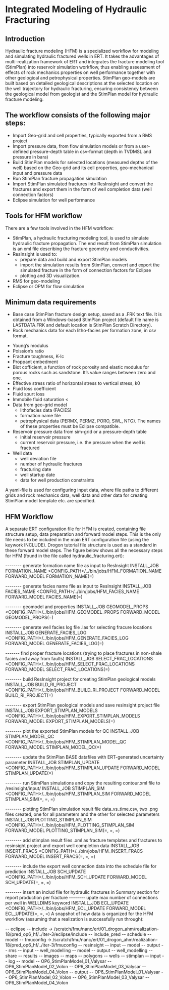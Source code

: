 # Integrated Modeling of Hydraulic Fracturing
## Introduction
Hydraulic fracture modeling (HFM) is a specialized workflow for modeling and simulating hydraulic fractured wells in ERT. It takes the advantages of multi-realization framework of ERT and integrates the fracture modeling tool (StimPlan) into reservoir simulation workflow, thus enabling assessment of effects of rock mechanics properties on well performance together with other geological and petrophysical properties. StimPlan geo-models are built based on detailed geological descriptions at the selected location on the well trajectory for hydraulic fracturing, ensuring consistency between the geological model from geologist and the StimPlan model for hydraulic fracture modeling.
## The workflow consists of the following major steps:
- Import Geo-grid and cell properties, typically exported from a RMS project
- Import pressure data, from flow simulation models or from a user-defined pressure-depth table in csv-format (depth in TVDMSL and pressure in bara)
- Build StimPlan models for selected locations (measured depths of the well) based on the Geo-grid and its cell properties, geo-mechanical input and pressure data
- Run StimPlan fracture propagation simulation
- Import StimPlan simulated fractures into ResInsight and convert the fractures and export them in the form of well completion data (well connection factors)
- Eclipse simulation for well performance
## Tools for HFM workflow
There are a few tools involved in the HFM workflow:
- StimPlan, a hydraulic fracturing modeling tool, is used to simulate hydraulic fracture propagation. The end result from StimPlan simulation is an xml file describing the fracture geometry and conductivities.
- ResInsight is used to:
  - prepare data and build and export StimPlan models
  - import the simulation results from StimPlan, convert and export the simulated fracture in the form of connection factors for Eclipse
  - plotting and 3D visualization.
- RMS for geo-modeling
- Eclipse or OPM for flow simulation
## Minimum data requirements
- Base case StimPlan fracture design setup, saved as a .FRK text file. It is obtained from a Windows-based StimPlan project (default file name is LASTDATA.FRK and default location is StimPlan Scratch Directory).
- Rock mechanics data for each litho-facies per formation zone, in csv format.
> 
  - Young’s modulus
  - Poission’s ratio
  - Fracture toughness, K-Ic
  - Proppant embedment
  - Biot cofficient, a function of rock porosity and elastic modulus for porous rocks such as sandstone. It’s value ranges between zero and one.
  - Effective stress ratio of horizontal stress to vertical stress, k0
  - Fluid loss coefficient
  - Fluid spurt loss
  - Immobile fluid saturation
<
- Data from geo-grid model
  - lithofacies data (FACIES)
  - formation name file
  - petrophysical data (PERMX, PERMZ, PORO, SWL, NTG). The names of these properties must be Eclipse compatible.
- Reservoir pressure data from sim-grid or a pressure-depth table
  - initial reservoir pressure
  - current reservoir pressure, i.e. the pressure when the well is fractured
- Well data
  - well deviation file
  - number of hydraulic fractures
  - fracturing date
  - well startup date
  - data for well production constraints
    
A yaml-file is used for configuring input data, where file paths to different grids and rock mechanics data, well data and other data for creating StimPlan model template etc. are specified.

## HFM Workflow
A separate ERT configuration file for HFM is created, containing file structure setup, data preparation and forward model steps. This is the only file needs to be included in the main ERT configuration file (using the keywork INCLUDE). Drogon tutorial file structure is used as a standard in these forward model steps. The figure below shows all the necessary steps for HFM (found in the file called hydraulic_fracturing.ert):

-------- generate formation name file as input to ResInsight
INSTALL_JOB      FORMATION_NAME   <CONFIG_PATH>/../bin/jobs/HFM_FORMATION_NAME
FORWARD_MODEL    FORMATION_NAME(<RUNPATH>=<RUNPATH>)

-------- generate facies name file as input to ResInsight
INSTALL_JOB      FACIES_NAME   <CONFIG_PATH>/../bin/jobs/HFM_FACIES_NAME
FORWARD_MODEL    FACIES_NAME(<RUNPATH>=<RUNPATH>)

-------- geomodel and properties
INSTALL_JOB      GEOMODEL_PROPS   <CONFIG_PATH>/../bin/jobs/HFM_GEOMODEL_PROPS
FORWARD_MODEL    GEOMODEL_PROPS(<RUNPATH>=<RUNPATH>)

-------- generate well facies log file .las for selecting fracure locations
INSTALL_JOB      GENERATE_FACIES_LOG   <CONFIG_PATH>/../bin/jobs/HFM_GENERATE_FACIES_LOG
FORWARD_MODEL    GENERATE_FACIES_LOG(<RUNPATH>=<RUNPATH>)

------- find proper fracture locations (trying to place fractures in non-shale facies and away from faults)
INSTALL_JOB      SELECT_FRAC_LOCATIONS   <CONFIG_PATH>/../bin/jobs/HFM_SELECT_FRAC_LOCATIONS
FORWARD_MODEL    SELECT_FRAC_LOCATIONS(<RUNPATH>=<RUNPATH>)

-------- build ResInsight project for creating StimPlan geological models
INSTALL_JOB      BUILD_RI_PROJECT  <CONFIG_PATH>/../bin/jobs/HFM_BUILD_RI_PROJECT
FORWARD_MODEL    BUILD_RI_PROJECT(<RUNPATH>=<RUNPATH>)

-------- export StimPlan geological models and  save resinsight project file
INSTALL_JOB      EXPORT_STIMPLAN_MODELS  <CONFIG_PATH>/../bin/jobs/HFM_EXPORT_STIMPLAN_MODELS
FORWARD_MODEL    EXPORT_STIMPLAN_MODELS(<RUNPATH>=<RUNPATH>)

-------- plot the exported StimPlan models for QC
INSTALL_JOB      STIMPLAN_MODEL_QC  <CONFIG_PATH>/../bin/jobs/HFM_STIMPLAN_MODEL_QC
FORWARD_MODEL    STIMPLAN_MODEL_QC(<RUNPATH>=<RUNPATH>)

-------- update the StimPlan BASE datafiles with ERT-generated uncertainty parameter
INSTALL_JOB      STIMPLAN_UPDATE  <CONFIG_PATH>/../bin/jobs/HFM_STIMPLAN_UPDATE
FORWARD_MODEL    STIMPLAN_UPDATE(<RUNPATH>=<RUNPATH>)

-------- run StimPlan simulations and copy the resulting contour.xml file to /resinsight/input/
INSTALL_JOB      STIMPLAN_SIM        <CONFIG_PATH>/../bin/jobs/HFM_STIMPLAN_SIM
FORWARD_MODEL    STIMPLAN_SIM(<IENS>=<IENS>, <ITER>=<ITER>, <RUNPATH>=<RUNPATH>)

-------- plotting StimPlan simulation result file data_vs_time.csv, two .png files created, one for all parameters and the other for selected parameters
INSTALL_JOB      PLOTTING_STIMPLAN_SIM  <CONFIG_PATH>/../bin/jobs/HFM_PLOTTING_STIMPLAN_SIM
FORWARD_MODEL    PLOTTING_STIMPLAN_SIM(<IENS>=<IENS>, <ITER>=<ITER>, <RUNPATH>=<RUNPATH>)

-------- add stimplan result files .xml as fracture templates and fractures to resinsight project and export well completion data
INSTALL_JOB      INSERT_FRACS   <CONFIG_PATH>/../bin/jobs/HFM_INSERT_FRACS
FORWARD_MODEL    INSERT_FRACS(<IENS>=<IENS>, <ITER>=<ITER>, <RUNPATH>=<RUNPATH>)

-------- include the export well connection data into the schedule file for prediction
INSTALL_JOB      SCH_UPDATE   <CONFIG_PATH>/../bin/jobs/HFM_SCH_UPDATE
FORWARD_MODEL    SCH_UPDATE(<IENS>=<IENS>, <ITER>=<ITER>, <RUNPATH>=<RUNPATH>)

-------- insert an includ file for hydraulic fractures in Summary section for report production per fracture
-------- upate max number of connections per well in WELLDIMS keyword
INSTALL_JOB      ECL_UPDATE <CONFIG_PATH>/../bin/jobs/HFM_ECL_UPDATE
FORWARD_MODEL    ECL_UPDATE(<IENS>=<IENS>, <ITER>=<ITER>, <RUNPATH>=<RUNPATH>)
A snapshot of how data is organized for the HFM workflow (assuming that a realization is successfully run through):

-- eclipse
   -- include -> /scratch/fmu/nanc/ert/01_drogon_ahm/realization-18/pred_op6_hf/../iter-3/eclipse/include
   -- include_pred
      -- schedule
   -- model
-- fmuconfig -> /scratch/fmu/nanc/ert/01_drogon_ahm/realization-18/pred_op6_hf/../iter-3/fmuconfig
-- resinsight
   -- input
   -- model
   -- output
-- rms
   -- input
      -- well_modelling
   -- model
   -- output
      -- well_modelling
-- share
   -- results
       -- images
       -- maps
       -- polygons
       -- wells
-- stimplan
   -- input
   -- log
   -- model
      -- OP6_StimPlanModel_01_Valysar
      -- OP6_StimPlanModel_02_Volon
      -- OP6_StimPlanModel_03_Valysar
      -- OP6_StimPlanModel_04_Volon
   -- output
      -- OP6_StimPlanModel_01_Valysar
      -- OP6_StimPlanModel_02_Volon
      -- OP6_StimPlanModel_03_Valysar
      -- OP6_StimPlanModel_04_Volon
